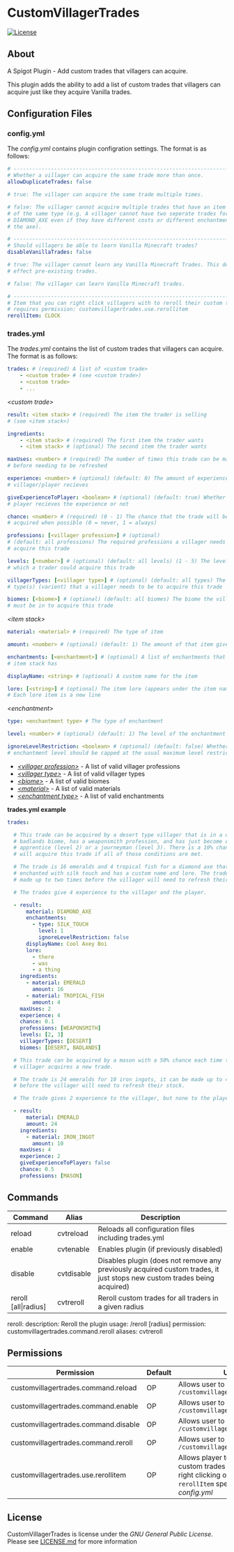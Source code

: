 # CustomVillagerTrades
[![License](https://img.shields.io/github/license/Reldeam/CustomVillagerTrades)](LICENSE.md)

## About
A Spigot Plugin - Add custom trades that villagers can acquire.

This plugin adds the ability to add a list of custom trades that villagers can
acquire just like they acquire Vanilla trades.

## Configuration Files

### config.yml
The _config.yml_ contains plugin configration settings.
The format is as follows:
```yaml
# ------------------------------------------------------------------------------
# Whether a villager can acquire the same trade more than once.
allowDuplicateTrades: false 

# true: The villager can acquire the same trade multiple times.

# false: The villager cannot acquire multiple trades that have an item result 
# of the same type (e.g. A villager cannot have two seperate trades for a 
# DIAMOND_AXE even if they have different costs or different enchantments on 
# the axe).

# ------------------------------------------------------------------------------
# Should villagers be able to learn Vanilla Minecraft trades?
disableVanillaTrades: false

# true: The villager cannot learn any Vanilla Minecraft Trades. This does not
# effect pre-existing trades.

# false: The villager can learn Vanilla Minecraft trades.

# ------------------------------------------------------------------------------
# Item that you can right click villagers with to reroll their custom trades
# requires permission: customvillagertrades.use.rerollitem
rerollItem: CLOCK
```

### trades.yml

The _trades.yml_ contains the list of custom trades that villagers can acquire.
The format is as follows:
```yaml
trades: # (required) A list of <custom trade>
    - <custom trade> # (see <custom trade>)
    - <custom trade>
    - ...
```

_&lt;custom trade&gt;_
```yaml
result: <item stack> # (required) The item the trader is selling 
# (see <item stack>)

ingredients: 
    - <item stack> # (required) The first item the trader wants
    - <item stack> # (optional) The second item the trader wants

maxUses: <number> # (required) The number of times this trade can be made 
# before needing to be refreshed

experience: <number> # (optional) (default: 0) The amount of experience the 
# villager/player recieves

giveExperienceToPlayer: <boolean> # (optional) (default: true) Whether the 
# player recieves the experience or not

chance: <number> # (required) (0 - 1) The chance that the trade will be 
# acquired when possible (0 = never, 1 = always)

professions: [<villager profession>] # (optional) 
# (default: all professions) The required professions a villager needs to 
# acquire this trade

levels: [<number>] # (optional) (default: all levels) (1 - 5) The levels at 
# which a trader could acquire this trade

villagerTypes: [<villager type>] # (optional) (default: all types) The villager 
# type(s) (varient) that a villager needs to be to acquire this trade

biomes: [<biome>] # (optional) (default: all biomes) The biome the villager 
# must be in to acquire this trade
```

_&lt;item stack&gt;_
```yaml
material: <material> # (required) The type of item

amount: <number> # (optional) (default: 1) The amount of that item given by the trader

enchantments: [<enchantment>] # (optional) A list of enchantments that the 
# item stack has

displayName: <string> # (optional) A custom name for the item

lore: [<string>] # (optional) The item lore (appears under the item name)
# Each lore item is a new line 
```

_&lt;enchantment&gt;_
```yaml
type: <enchantment type> # The type of enchantment

level: <number> # (optional) (default: 1) The level of the enchantment

ignoreLevelRestriction: <boolean> # (optional) (default: false) Whether the 
# enchantment level should be capped at the usual maximum level restriction
```
- [_&lt;villager profession&gt;_](https://hub.spigotmc.org/javadocs/bukkit/org/bukkit/entity/Villager.Profession.html) - A list of valid villager professions
- [_&lt;villager type&gt;_](https://hub.spigotmc.org/javadocs/bukkit/org/bukkit/entity/Villager.Type.html) - A list of valid villager types
- [_&lt;biome&gt;_](https://hub.spigotmc.org/javadocs/bukkit/org/bukkit/block/Biome.html) - A list of valid biomes
- [_&lt;material&gt;_](https://hub.spigotmc.org/javadocs/bukkit/org/bukkit/Material.html) - A list of valid materials
- [_&lt;enchantment type&gt;_](https://hub.spigotmc.org/javadocs/bukkit/org/bukkit/enchantments/EnchantmentWrapper.html) - A list of valid enchantments

**trades.yml example**

```yaml
trades:

  # This trade can be acquired by a desert type villager that is in a desert or 
  # badlands biome, has a weaponsmith profession, and has just become either an 
  # apprentice (level 2) or a journeyman (level 3). There is a 10% chance they 
  # will acquire this trade if all of those conditions are met.

  # The trade is 16 emeralds and 4 tropical fish for a diamond axe that is 
  # enchanted with silk touch and has a custom name and lore. The trade can be 
  # made up to two times before the villager will need to refresh their stock.

  # The trades give 4 experience to the villager and the player.

  - result:
      material: DIAMOND_AXE
      enchantments:
        - type: SILK_TOUCH
          level: 1
          ignoreLevelRestriction: false
      displayName: Cool Axey Boi
      lore: 
        - there
        - was
        - a thing
    ingredients:
      - material: EMERALD
        amount: 16
      - material: TROPICAL_FISH
        amount: 4
    maxUses: 2
    experience: 4
    chance: 0.1
    professions: [WEAPONSMITH]
    levels: [2, 3]
    villagerTypes: [DESERT]
    biomes: [DESERT, BADLANDS]

  # This trade can be acquired by a mason with a 50% chance each time the 
  # villager acquires a new trade.

  # The trade is 24 emeralds for 10 iron ingots, it can be made up to 4 times 
  # before the villager will need to refresh their stock.

  # The trade gives 2 experience to the villager, but none to the player.

  - result:
      material: EMERALD
      amount: 24 
    ingredients:
      - material: IRON_INGOT
        amount: 10
    maxUses: 4
    experience: 2
    giveExperienceToPlayer: false
    chance: 0.5
    professions: [MASON]
```

## Commands

|Command|Alias|Description|
|-------|-----|-----------|
|reload|cvtreload|Reloads all configuration files including trades.yml|
|enable|cvtenable|Enables plugin (if previously disabled)|
|disable|cvtdisable|Disables plugin (does not remove any previously acquired custom trades, it just stops new custom trades being acquired)|
|reroll [all\|radius]|cvtreroll|Reroll custom trades for all traders in a given radius|

reroll:
    description: Reroll the plugin
    usage: /reroll [radius]
    permission: customvillagertrades.command.reroll
    aliases: cvtreroll

## Permissions

|Permission|Default|Use|
|---|---|---|
|customvillagertrades.command.reload|OP|Allows user to run command `/customvillagertrades:reload`|
|customvillagertrades.command.enable|OP|Allows user to run command `/customvillagertrades:enable`|
|customvillagertrades.command.disable|OP|Allows user to run command `/customvillagertrades:disable`|
|customvillagertrades.command.reroll|OP|Allows user to run command `/customvillagertrades:reroll`|
|customvillagertrades.use.rerollitem|OP|Allows player to reroll the custom trades of a villager by right clicking on them with the `rerollItem` specified in the _config.yml_|

## License

CustomVillagerTrades is license under the _GNU General Public License_. Please see [LICENSE.md](https://github.com/Reldeam/CustomVillagerTrades/blob/main/LICENSE) for more information
